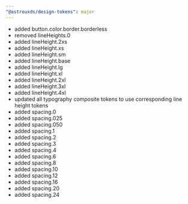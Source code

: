 ```yaml
---
"@astrouxds/design-tokens": major
---
```


- added button.color.border.borderless
- removed lineHeights.0
- added lineHeight.2xs
- added lineHeight.xs
- added lineHeight.sm
- added lineHeight.base
- added lineHeight.lg
- added lineHeight.xl
- added lineHeight.2xl
- added lineHeight.3xl
- added lineHeight.4xl
- updated all typography composite tokens to use corresponding line height tokens
- added spacing.0
- added spacing.025
- added spacing.050
- added spacing.1
- added spacing.2
- added spacing.3
- added spacing.4
- added spacing.6
- added spacing.8
- added spacing.10
- added spacing.12
- added spacing.16
- added spacing.20
- added spacing.24
